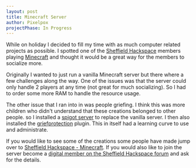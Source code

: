 ```yaml
---
layout: post
title: Minecraft Server
author: Pixelpox
projectPhase: In Progress
---
```


While on holiday I decided to fill my time with as much computer related projects as possible. I spotted one of the [Sheffield Hackspace](https://www.sheffieldhackspace.org.uk/) members playing [Minecraft](https://www.minecraft.net/en-us/) and thought it would be a great way for the members to socialize more.

Originally I wanted to just run a vanilla Minecraft server but there where a few challenges along the way. One of the issues was that the server could only handle 2 players at any time (not great for much socializing). So I had to order some more RAM to handle the resource usage.

The other issue that I ran into in was people griefing. I think this was more children who didn't understand that these creations belonged to other people. so I installed a [spigot server](https://www.spigotmc.org/) to replace the vanilla server. I then also installed the [griefprotection](https://www.spigotmc.org/resources/griefprevention.1884/) plugin. This in itself had a learning curve to use and administrate.

If you would like to see some of the creations some people have made jump over to [Sheffield Hackspace - Minecraft](https://www.sheffieldhackspace.org.uk/minecraft-server/). If you would also like to join the server become a [digital member on the Sheffield Hackspace forum](https://groups.google.com/forum/#!forum/sheffield-hardware-hackers/categories) and ask for the details.